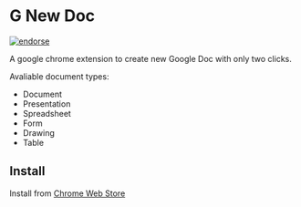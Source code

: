 G New Doc
===

[![endorse](http://api.coderwall.com/linjunpop/endorsecount.png)](http://coderwall.com/linjunpop)

A google chrome extension to create new Google Doc with only two clicks.

Avaliable document types:

* Document
* Presentation
* Spreadsheet
* Form
* Drawing
* Table

Install
---

Install from [Chrome Web Store](https://chrome.google.com/extensions/detail/ebmobgdemdgppppmboipgkdfagfnleaj)
